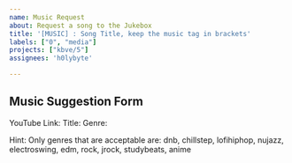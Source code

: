 ```yaml
---
name: Music Request
about: Request a song to the Jukebox
title: '[MUSIC] : Song Title, keep the music tag in brackets'
labels: ["0", "media"]
projects: ["kbve/5"]
assignees: 'h0lybyte'

---
```


## **Music Suggestion Form**

YouTube Link:
Title:
Genre:

Hint: Only genres that are acceptable are: dnb, chillstep, lofihiphop, nujazz, electroswing, edm, rock, jrock, studybeats, anime
